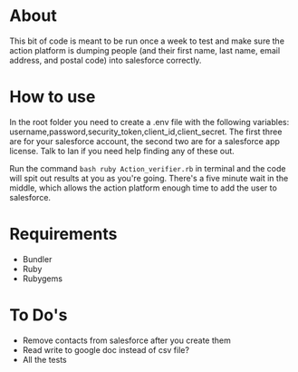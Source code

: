 # About

This bit of code is meant to be run once a week to test and make sure the action platform is dumping people (and their first name, last name, email address, and postal code) into salesforce correctly.

# How to use

In the root folder you need to create a .env file with the following variables: username,password,security_token,client_id,client_secret. The first three are for your salesforce account, the second two are for a salesforce app license. Talk to Ian if you need help finding any of these out.

Run the command ```bash ruby Action_verifier.rb``` in terminal and the code will spit out results at you as you're going. There's a five minute wait in the middle, which allows the action platform enough time to add the user to salesforce.

# Requirements

* Bundler
* Ruby
* Rubygems

# To Do's

* Remove contacts from salesforce after you create them
* Read write to google doc instead of csv file?
* All the tests